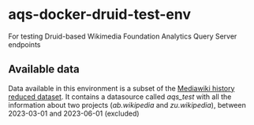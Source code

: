 # aqs-docker-druid-test-env
For testing Druid-based Wikimedia Foundation Analytics Query Server endpoints

## Available data

Data available in this environment is a subset of the [Mediawiki history reduced dataset](https://wikitech.wikimedia.org/wiki/Analytics/Data_Lake/Edits/Mediawiki_history_reduced). It contains a datasource called _aqs_test_ with all the information about two projects (_ab.wikipedia_ and _zu.wikipedia_), between 2023-03-01 and 2023-06-01 (excluded)
